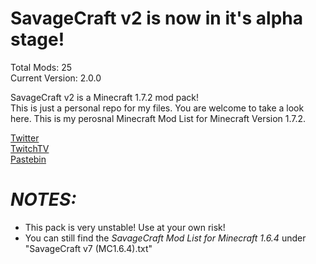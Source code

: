 SavageCraft v2 is now in it's alpha stage!
===========
Total Mods: 25    
Current Version: 2.0.0 

SavageCraft v2 is a Minecraft 1.7.2 mod pack!  
This is just a personal repo for my files. You are welcome to take a look here. This is my perosnal Minecraft Mod List for
Minecraft Version 1.7.2.

[Twitter](https://twitter.com/savageboy74)  
[TwitchTV](http://www.twitch.tv/savageboy74)  
[Pastebin](http://pastebin.com/RaQziHfC)  



*NOTES:*
============
- This pack is very unstable! Use at your own risk!  
- You can still find the *SavageCraft Mod List for Minecraft 1.6.4* under "SavageCraft v7 (MC1.6.4).txt"

